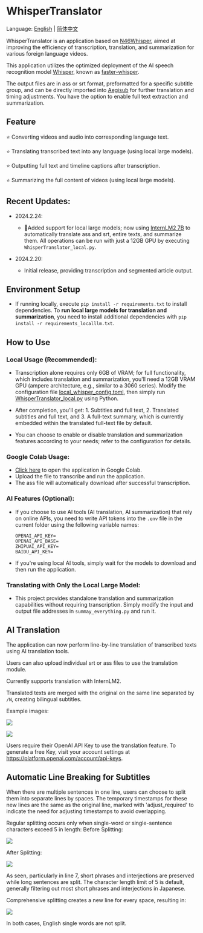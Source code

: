 # WhisperTranslator

Language: [English](./README.md) | [简体中文](./README_CN.md)

WhisperTranslator is an application based on [N46Whisper](https://github.com/Ayanaminn/N46Whisper), aimed at improving the efficiency of transcription, translation, and summarization for various foreign language videos.

This application utilizes the optimized deployment of the AI speech recognition model [Whisper](https://github.com/openai/whisper), known as [faster-whisper](https://github.com/guillaumekln/faster-whisper).

The output files are in ass or srt format, preformatted for a specific subtitle group, and can be directly imported into [Aegisub](https://github.com/Aegisub/Aegisub) for further translation and timing adjustments. You have the option to enable full text extraction and summarization.

## Feature

⭐ Converting videos and audio into corresponding language text.

⭐ Translating transcribed text into any language (using local large models).

⭐ Outputting full text and timeline captions after transcription.

⭐ Summarizing the full content of videos (using local large models).

## Recent Updates:

- 2024.2.24:
  - 🤗Added support for local large models; now using [InternLM2 7B](https://github.com/InternLM/InternLM) to automatically translate ass and srt, entire texts, and summarize them. All operations can be run with just a 12GB GPU by executing `WhisperTranslator_local.py`.

- 2024.2.20:
  * Initial release, providing transcription and segmented article output.

## Environment Setup

- If running locally, execute `pip install -r requirements.txt` to install dependencies. To **run local large models for translation and summarization**, you need to install additional dependencies with `pip install -r requirements_localllm.txt`.

## How to Use

### Local Usage (Recommended):

- Transcription alone requires only 6GB of VRAM; for full functionality, which includes translation and summarization, you'll need a 12GB VRAM GPU (ampere architecture, e.g., similar to a 3060 series). Modify the configuration file [local_whisper_config.toml](local_whisper_config.toml), then simply run [WhisperTranslator_local.py](WhisperTranslator_local.py) using Python.

- After completion, you'll get: 1. Subtitles and full text, 2. Translated subtitles and full text, and 3. A full-text summary, which is currently embedded within the translated full-text file by default.

- You can choose to enable or disable translation and summarization features according to your needs; refer to the configuration for details.

### Google Colab Usage:

- [Click here](https://colab.research.google.com/github/sanbuphy/WhisperTranslator/blob/main/WhisperTranslator_colab.ipynb) to open the application in Google Colab.
- Upload the file to transcribe and run the application.
- The ass file will automatically download after successful transcription.

### AI Features (Optional):

- If you choose to use AI tools (AI translation, AI summarization) that rely on online APIs, you need to write API tokens into the `.env` file in the current folder using the following variable names:
    ```
    OPENAI_API_KEY=
    OPENAI_API_BASE=
    ZHIPUAI_API_KEY=
    BAIDU_API_KEY=
    ```

- If you're using local AI tools, simply wait for the models to download and then run the application.

### Translating with Only the Local Large Model:

- This project provides standalone translation and summarization capabilities without requiring transcription. Simply modify the input and output file addresses in `summay_everything.py` and run it.

## AI Translation

The application can now perform line-by-line translation of transcribed texts using AI translation tools.

Users can also upload individual srt or ass files to use the translation module.

Currently supports translation with InternLM2.

Translated texts are merged with the original on the same line separated by `/N`, creating bilingual subtitles.

Example images: 

[![](https://user-images.githubusercontent.com/49441654/224525469-18a43cbc-33b9-4b2f-b7ca-7ae0c1865b17.png)](https://user-images.githubusercontent.com/49441654/224525469-18a43cbc-33b9-4b2f-b783-7ae0c1865b17.png)

[![](https://user-images.githubusercontent.com/49441654/224525526-51e2123c-6e1c-427c-8d67-9ccd4a7e6630.png)](https://user-images.githubusercontent.com/49441654/224525526-51e2123c-6e1c-427c-8d67-9ccd4a7e6630.png)

Users require their OpenAI API Key to use the translation feature. To generate a free Key, visit your account settings at https://platform.openai.com/account/api-keys.

## Automatic Line Breaking for Subtitles

When there are multiple sentences in one line, users can choose to split them into separate lines by spaces. The temporary timestamps for these new lines are the same as the original line, marked with 'adjust_required' to indicate the need for adjusting timestamps to avoid overlapping.

Regular splitting occurs only when single-word or single-sentence characters exceed 5 in length:
Before Splitting:

[![](https://user-images.githubusercontent.com/49441654/225230578-2977511d-324f-463f-b783-fa9251df8e9f.PNG)](https://user-images.githubusercontent.com/49441654/225230578-2977511d-324f-463f-b783-fa9251df8e9f.PNG)

After Splitting:

[![](https://user-images.githubusercontent.com/49441654/225230645-efe8b26a-3392-4234-ad3f-f9b8d4e95d10.PNG)](https://user-images.githubusercontent.com/49441654/225230645-efe8b26a-3392-4234-ad3f-f9b8d4e95d10.PNG)

As seen, particularly in line 7, short phrases and interjections are preserved while long sentences are split. The character length limit of 5 is default, generally filtering out most short phrases and interjections in Japanese.

Comprehensive splitting creates a new line for every space, resulting in:

[![](https://user-images.githubusercontent.com/49441654/225231063-3e60561b-a821-4c61-8c8e-4ce53e6c1a12.PNG)](https://user-images.githubusercontent.com/49441654/225231063-3e60561b-a821-4c61-8c8e-4ce53e6c1a12.PNG)

In both cases, English single words are not split.
